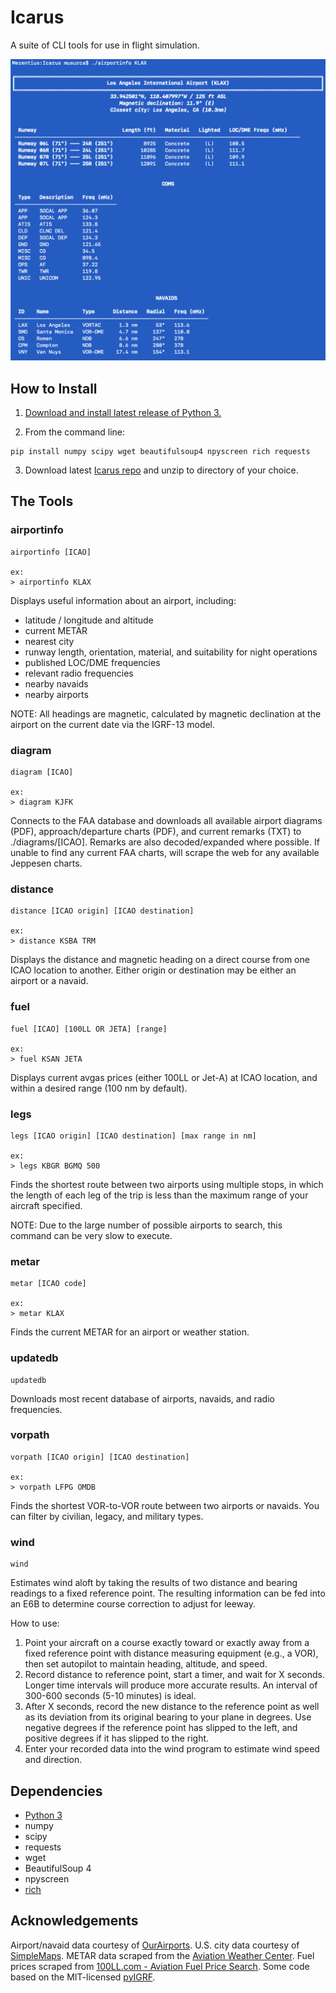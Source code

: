 # Icarus
A suite of CLI tools for use in flight simulation.

![Example](https://github.com/musurca/Icarus/raw/master/images/screen.png)

## How to Install

1) [Download and install latest release of Python 3.](https://www.python.org/downloads/)

2) From the command line:
```
pip install numpy scipy wget beautifulsoup4 npyscreen rich requests
```

3) Download latest [Icarus repo](https://github.com/musurca/Icarus/archive/master.zip) and unzip to directory of your choice.

## The Tools
### airportinfo
```
airportinfo [ICAO]

ex:
> airportinfo KLAX
```
Displays useful information about an airport, including:
* latitude / longitude and altitude
* current METAR
* nearest city
* runway length, orientation, material, and suitability for night operations
* published LOC/DME frequencies
* relevant radio frequencies
* nearby navaids
* nearby airports

NOTE: All headings are magnetic, calculated by magnetic declination at the airport on the current date via the IGRF-13 model.

### diagram
```
diagram [ICAO]

ex: 
> diagram KJFK
```
Connects to the FAA database and downloads all available airport diagrams (PDF), approach/departure charts (PDF), and current remarks (TXT) to ./diagrams/[ICAO]. Remarks are also decoded/expanded where possible. If unable to find any current FAA charts, will scrape the web for any available Jeppesen charts.

### distance
```
distance [ICAO origin] [ICAO destination]

ex:
> distance KSBA TRM 
```
Displays the distance and magnetic heading on a direct course from one ICAO location to another. Either origin or destination may be either an airport or a navaid.

### fuel
```
fuel [ICAO] [100LL OR JETA] [range]

ex:
> fuel KSAN JETA
```
Displays current avgas prices (either 100LL or Jet-A) at ICAO location, and within a desired range (100 nm by default).

### legs
```
legs [ICAO origin] [ICAO destination] [max range in nm]

ex:
> legs KBGR BGMQ 500
```
Finds the shortest route between two airports using multiple stops, in which the length of each leg of the trip is less than the maximum range of your aircraft specified.

NOTE: Due to the large number of possible airports to search, this command can be very slow to execute.

### metar
```
metar [ICAO code]

ex:
> metar KLAX
```
Finds the current METAR for an airport or weather station.

### updatedb
```
updatedb
```
Downloads most recent database of airports, navaids, and radio frequencies.

### vorpath
```
vorpath [ICAO origin] [ICAO destination]

ex:
> vorpath LFPG OMDB
```
Finds the shortest VOR-to-VOR route between two airports or navaids. You can filter by civilian, legacy, and military types.

### wind
```
wind
```
Estimates wind aloft by taking the results of two distance and bearing readings to a fixed reference point. The resulting information can be fed into an E6B to determine course correction to adjust for leeway.

How to use:
1) Point your aircraft on a course exactly toward or exactly away from a fixed reference point with distance measuring equipment (e.g., a VOR), then set autopilot to maintain heading, altitude, and speed.
2) Record distance to reference point, start a timer, and wait for X seconds. Longer time intervals will produce more accurate results. An interval of 300-600 seconds (5-10 minutes) is ideal.
3) After X seconds, record the new distance to the reference point as well as its deviation from its original bearing to your plane in degrees. Use negative degrees if the reference point has slipped to the left, and positive degrees if it has slipped to the right.
4) Enter your recorded data into the wind program to estimate wind speed and direction.

## Dependencies
* [Python 3](https://www.python.org/downloads/)
* numpy
* scipy
* requests 
* wget 
* BeautifulSoup 4
* npyscreen 
* [rich](https://github.com/willmcgugan/rich)

## Acknowledgements
Airport/navaid data courtesy of [OurAirports](http://ourairports.com).
U.S. city data courtesy of [SimpleMaps](https://simplemaps.com/data/us-cities).
METAR data scraped from the [Aviation Weather Center](https://aviationweather.gov/).
Fuel prices scraped from [100LL.com - Aviation Fuel Price Search](http://www.100ll.com).
Some code based on the MIT-licensed [pyIGRF](https://github.com/zzyztyy/pyIGRF).